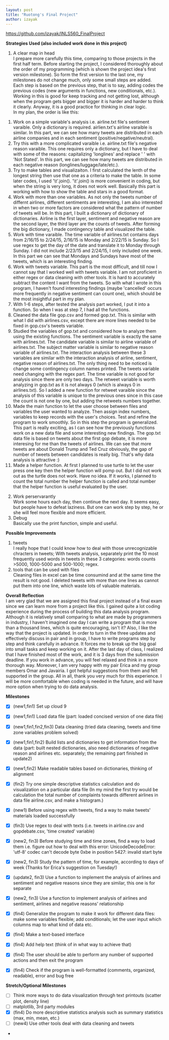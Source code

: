 ```yaml
---
layout: post
title: "Ruotong's Final Project"
author: izayak
---
```


https://github.com/izayak/INLS560_FinalProject     


**Strategies Used (also included work done in this project)**    
1. A clear map in head    
I prepare more carefully this time, comparing to those projects in the first half term. Before starting the project, I considered thoroughly about the order of my programming (which is shown the project idea's first  version milestone). So form the first version to the last one, my milestones do not change much, only some small steps are added.    
Each step is based on the previous step, that is to say, adding codes the previous codes (new arguments in functions, new conditionals, etc.). Working in this is good for keep tracking and not getting lost, although when the program gets bigger and bigger it is harder and harder to think it clearly. Anyway, it is a good practice for thinking in clear logic.                
In my plan, the order is like this:     
1) Work on a simple variable's analysis i.e. airline.txt file's sentiment varaible. Only a dictionary is required. airlien.txt's airline varaible is similar. In this part, we can see how many tweets are distributed in each airline companies and in each sentiment (positive/negative/neutral).        
2) Try this with a more complicated varaible i.e. airline.txt file's negative reason varaible. This one requires only a dictionary, but I have to deal with some of the reasons: capitalizing 'longlines' and replace ' ' with 'Not Stated'. In this part, we can see how many tweets are distributed in each negative reason (longlines/luggage/late/etc.).        
3) Try to make tables and visualizaiton. I first calculated the lenth of the longest string then use that one as a criteria to make the table. In some later codes, I used '\t'.join(). '\t'.join() is more convenient in coding, but when the string is very long, it does not work well. Basically this part is working with how to show the table and stars in a good format.       
4) Work with more than one variables. As not only the tweets number of differnt airlines, different sentiments are interesting, I am also interested in when two or more factors are considered what the pattern of number of tweets will be. In this part, I built a dictionary of dictionary of dictionaries. Airline is the first layer, sentiment and negative reason are the second layer, the third layer are the counts of tweets. After forming the big dictionary, I made contingency table and visualized the table.     
5) Work with time varaible. The time variable of airlines.txt contains days from 2/16/15 to 2/24/15, 2/16/15 is Monday and 2/22/15 is Sunday. So I use regex to get the day of the date and translate it to Monday through Sunday. I did not include 2/23/15 and 2/24/15, I only included one week. In this part we can see that Mondays and Sundays have most of the tweets, which is an interesting finding.   
6) Work with tweets variable. This part is the most difficult, and till now I cannot say that I worked well with tweets variable. I am not proficient in either regex or data cleaning with other tools. It is hard to accurately subtract the content I want from the tweets. So with what I wrote in this program, I haven't found interesting findings (maybe 'cancelled' occurs more frequently in negative sentiment can count one), which should be the most insightful part in my plan.   
7) With 1-6 steps, after tested the analysis part worked, I put it into a function. So when I was at step 7, I had all the functions.   
8) Cleaned the data file gop.csv and formed gop.txt. This is similar with what I did with airlines.csv, except there are more lines needed to be fixed in gop.csv's tweets variable.   
9) Studied the variables of gop.txt and considered how to analyze them using the existing functions. The sentiment variable is exactly the same with airlines.txt. The candidate variable is similar to airline variable of airlines.txt. The subject matter variable is similar to negative reason variable of airlines.txt. The interaction analysis between these 3 variables are similar with the interaction analysis of airline, sentiment, negative reason of airlines.txt. The only thing need to be noticed is change some contingency column names printed. The tweets variable need changing with the regex part. The time variable is not good for analysis since there are only two days. The retweet variable is worth analyzing in gop.txt as it is not always 0 (which is always 0 in airlines.txt). So I added a new function for retweet varaible since the analysis of this variable is unique to the previous ones since in this case the count is not one by one, but adding the retweets numbers together.  
10) Made the main function to let the user choose between files and variables the user wanted to analyze. Then assign index numbers, variables to keep records with the user's choices. Test and refine the program to work smoothly. So in this step the program is generalized. This part is really exciting, as I can see how the previously functions work on a new data file and some interesting new findings. The gop.txt data file is based on tweets about the first gop debate, it is more interesing for me than the tweets of airlines. We can see that more tweets are about Donald Trump and Ted Cruz obviously, the gap of number of tweets between candidates is really big.  That's why data analysis is attractive :)    
11) Made a helper function. At first I planned to use turtle to let the user press one key then the helper function will pomp out. But I did not work out as the turtle does not work. Have no idea. If it works, I planned to count the total number the helper function is called and total number that the helper function is useful evaluated by the user.    
2. Work perservarantly    
Work some hours each day, then continue the next day. It seems easy, but people have to defeat laziness. But one can work step by step, he or she will feel more flexible and more efficient.    
3. Debug     
Basically use the print function, simple and useful.    


**Possible Improvements**     
1. tweets    
I really hope that I could know how to deal with those unrecognizable chracters in tweets; With tweets analysis, separately print the 10 most frequently used words in tweets in these 3 categories: words counts >5000, 1000-5000 and 500-1000; regex.   
2. tools that can be used with files      
Cleaning files in excel can be time consumind and at the same time the result is not good. I deleted tweets with more than one lines as cannot put them into one line, which waste lots of valuable materials.     


**Overall Reflection**    
I am very glad that we are assigned this final project instead of a final exam since we can learn more from a project like this. I gained quite a lot coding experience during the process of building this data analysis program. Although it is relatively small comparing to what are made by programmers in industry, I haven't imagined one day I can write a program that is more than a thousand lines, which is quite encouraging, isn't it? Also, I like the way that the project is updated. In order to turn in the three updates and effectively discuss in pair and in group, I have to write programs step by step and think carefully in advance. It forces me to break up the big goal into small tasks and keep working on it. After the last day of class, I realized that I have finished most of the work, and it is 3 days from the submission deadline. If you work in advance, you will feel relaxed and think in a more thorough way. Moreover, I am very happy with my pair Erica and my group members Omar and Javairia. I got helpful suggestions from them and felt supported in the group. All in all, thank you very much for this experience. I will be more comfortable when coding is needed in the future, and will have more option when trying to do data analysis.       




**Milestones**     

- [x] (new1,fin1) Set up cloud 9  
- [x] (new1,fin1) Load data file (part: loaded concised version of one data file)  
- [x] (new1,fin1,fin2,fin3) Data cleaning (tried data cleaning, tweets and time zone variables problem solved)  
- [x] (new1,fin1,fin2) Build lists and dictionaries to get information from the data (part: built nested dictionaries, also need dictionaries of negative reason and airlines etc. separately; the remaining part finished in update2)  
- [x] (new1,fin2) Make readable tables based on dictionaries, thinking of alignment  
- [x] (fin2) Try one simple descriptive statistics calculation and do visualization on a particular data file (In my mind the first try would be calculation the total number of complaints towards different airlines in data file airline.csv, and make a histogram.)    
- [x] (new1) Before using regex with tweets, find a way to make tweets' materials loaded successfully  
- [x] (fin3) Use regex to deal with texts (i.e. tweets in airline.csv and gopdebate.csv, 'time created' variable)   
- [x] (new2, fin3) Before studying time and time zones, find a way to load them i.e. figure out how to deal with this error: UnicodeDecodeError: 'utf-8' codec can't decode byte 0xbe in position 5427: invalid start byte    
- [x] (new2, fin3) Study the pattern of time, for example, according to days of week (Thanks for Erica's suggestion on Tuesday!)  
- [x] (update2, fin3) Use a function to implement the analysis of airlines and sentiment and negative reasons since they are similar, this one is for separate  
- [x] (new2, fin3) Use a function to implement analysis of airlines and sentiment, airlines and negative reasons' relationship  
- [x] (fin4) Generalize the program to make it work for different data files: make some variables flexible; add conditionals; let the user input which columns map to what kind of data etc.  
- [x] (fin4) Make a text-based interface   
- [x] (fin4) Add help text (think of in what way to achieve that)   
- [x] (fin4) The user should be able to perform any number of supported actions and then exit the program   
- [x] (fin4) Check if the program is well-formatted (comments, organized, readable), error and bug free   


**Stretch/Optional Milestones**          

- [ ] Think more ways to do data visualization through text printouts (scatter plot, density line)     
- [ ] matplotlib, 3rd party modules   
- [x] (fin4) Do more descriptive statistics analysis such as summary statistics (max, min, mean, etc.)    
- [ ] (new4) Use other tools deal with data cleaning and tweets 
- 

